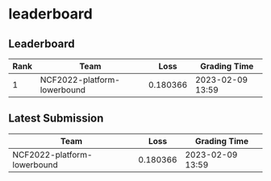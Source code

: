 
# leaderboard
## Leaderboard
|Rank|Team|Loss|Grading Time|
|----|----|----|------------|
|1|NCF2022-platform-lowerbound|0.180366|2023-02-09 13:59|

## Latest Submission
|Team|Loss|Grading Time|
|----|----|------------|
|NCF2022-platform-lowerbound|0.180366|2023-02-09 13:59|
